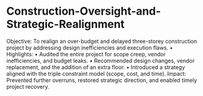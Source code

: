 # Construction-Oversight-and-Strategic-Realignment
Objective:
To realign an over-budget and delayed three-storey construction project by addressing design inefficiencies and execution flaws.
•	Highlights:
• Audited the entire project for scope creep, vendor inefficiencies, and budget leaks.
• Recommended design changes, vendor replacement, and the addition of an extra floor.
• Introduced a strategy aligned with the triple constraint model (scope, cost, and time).
Impact:
Prevented further overruns, restored strategic direction, and enabled timely project recovery.


